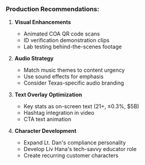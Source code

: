 ### Production Recommendations:
1. **Visual Enhancements**
   - Animated COA QR code scans
   - ID verification demonstration clips
   - Lab testing behind-the-scenes footage

2. **Audio Strategy**
   - Match music themes to content urgency
   - Use sound effects for emphasis
   - Consider Texas-specific audio branding

3. **Text Overlay Optimization**
   - Key stats as on-screen text (21+, ≤0.3%, $5B)
   - Hashtag integration in video
   - CTA text animation

4. **Character Development**
   - Expand Lt. Dan's compliance personality
   - Develop Liv Hana's tech-savvy educator role
   - Create recurring customer characters
